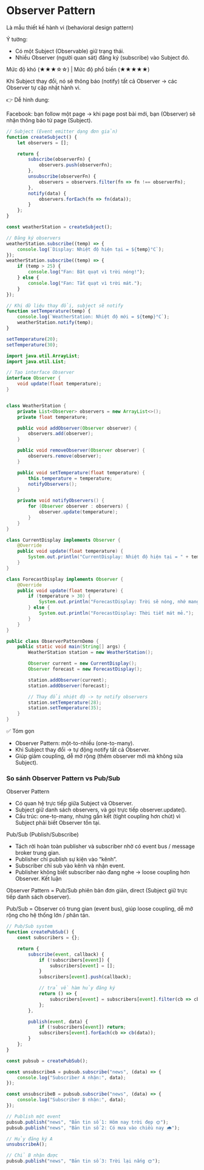# Observer Pattern

Là mẫu thiết kế hành vi (behavioral design pattern)

Ý tưởng:
- Có một Subject (Observable) giữ trạng thái.
- Nhiều Observer (người quan sát) đăng ký (subscribe) vào Subject đó.

Mức độ khó (★★★☆☆) | Mức độ phổ biến (★★★★★)

Khi Subject thay đổi, nó sẽ thông báo (notify) tất cả Observer → các Observer tự cập nhật hành vi.

👉 Dễ hình dung:

Facebook: bạn follow một page → khi page post bài mới, bạn (Observer) sẽ nhận thông báo từ page (Subject).

```javascript
// Subject (Event emitter dạng đơn giản)
function createSubject() {
    let observers = [];

    return {
        subscribe(observerFn) {
            observers.push(observerFn);
        },
        unsubscribe(observerFn) {
            observers = observers.filter(fn => fn !== observerFn);
        },
        notify(data) {
            observers.forEach(fn => fn(data));
        }
    };
}

const weatherStation = createSubject();

// Đăng ký observers
weatherStation.subscribe((temp) => {
    console.log(`Display: Nhiệt độ hiện tại = ${temp}°C`);
});
weatherStation.subscribe((temp) => {
    if (temp > 25) {
        console.log("Fan: Bật quạt vì trời nóng!");
    } else {
        console.log("Fan: Tắt quạt vì trời mát.");
    }
});

// Khi dữ liệu thay đổi, subject sẽ notify
function setTemperature(temp) {
    console.log(`WeatherStation: Nhiệt độ mới = ${temp}°C`);
    weatherStation.notify(temp);
}

setTemperature(20);
setTemperature(30);
```


```java
import java.util.ArrayList;
import java.util.List;

// Tạo interface Observer
interface Observer {
    void update(float temperature);
}


class WeatherStation {
    private List<Observer> observers = new ArrayList<>();
    private float temperature;

    public void addObserver(Observer observer) {
        observers.add(observer);
    }

    public void removeObserver(Observer observer) {
        observers.remove(observer);
    }

    public void setTemperature(float temperature) {
        this.temperature = temperature;
        notifyObservers();
    }

    private void notifyObservers() {
        for (Observer observer : observers) {
            observer.update(temperature);
        }
    }
}

class CurrentDisplay implements Observer {
    @Override
    public void update(float temperature) {
        System.out.println("CurrentDisplay: Nhiệt độ hiện tại = " + temperature + "°C");
    }
}

class ForecastDisplay implements Observer {
    @Override
    public void update(float temperature) {
        if (temperature > 30) {
            System.out.println("ForecastDisplay: Trời sẽ nóng, nhớ mang nước!");
        } else {
            System.out.println("ForecastDisplay: Thời tiết mát mẻ.");
        }
    }
}

public class ObserverPatternDemo {
    public static void main(String[] args) {
        WeatherStation station = new WeatherStation();

        Observer current = new CurrentDisplay();
        Observer forecast = new ForecastDisplay();

        station.addObserver(current);
        station.addObserver(forecast);

        // Thay đổi nhiệt độ -> tự notify observers
        station.setTemperature(28);
        station.setTemperature(35);
    }
}
```
✅ Tóm gọn

- Observer Pattern: một-to-nhiều (one-to-many).
- Khi Subject thay đổi → tự động notify tất cả Observer.
- Giúp giảm coupling, dễ mở rộng (thêm observer mới mà không sửa Subject).

### So sánh Observer Pattern vs Pub/Sub

Observer Pattern
- Có quan hệ trực tiếp giữa Subject và Observer.
- Subject giữ danh sách observers, và gọi trực tiếp observer.update().
- Cấu trúc: one-to-many, nhưng gắn kết (tight coupling hơn chút) vì Subject phải biết Observer tồn tại.

Pub/Sub (Publish/Subscribe)
- Tách rời hoàn toàn publisher và subscriber nhờ có event bus / message broker trung gian.
- Publisher chỉ publish sự kiện vào “kênh”.
- Subscriber chỉ sub vào kênh và nhận event.
- Publisher không biết subscriber nào đang nghe → loose coupling hơn Observer.
  Kết luận

Observer Pattern = Pub/Sub phiên bản đơn giản, direct (Subject giữ trực tiếp danh sách observer).

Pub/Sub = Observer có trung gian (event bus), giúp loose coupling, dễ mở rộng cho hệ thống lớn / phân tán.

```javascript
// Pub/Sub system
function createPubSub() {
    const subscribers = {};

    return {
        subscribe(event, callback) {
            if (!subscribers[event]) {
                subscribers[event] = [];
            }
            subscribers[event].push(callback);

            // trả về hàm hủy đăng ký
            return () => {
                subscribers[event] = subscribers[event].filter(cb => cb !== callback);
            };
        },

        publish(event, data) {
            if (!subscribers[event]) return;
            subscribers[event].forEach(cb => cb(data));
        }
    };
}

const pubsub = createPubSub();

const unsubscribeA = pubsub.subscribe("news", (data) => {
    console.log("Subscriber A nhận:", data);
});

const unsubscribeB = pubsub.subscribe("news", (data) => {
    console.log("Subscriber B nhận:", data);
});

// Publish một event
pubsub.publish("news", "Bản tin số 1: Hôm nay trời đẹp 🌞");
pubsub.publish("news", "Bản tin số 2: Có mưa vào chiều nay 🌧️");

// Hủy đăng ký A
unsubscribeA();

// Chỉ B nhận được
pubsub.publish("news", "Bản tin số 3: Trời lại nắng 🌞");

```